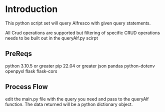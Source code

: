 # Introduction

This python script set will query Alfresco with given query statements.  

All Crud operations are supported but filtering of specific CRUD operations needs to be built out in the queryAlf.py scirpt


## PreReqs

python 3.10.5 or greater
pip 22.04 or greater
json
pandas
python-dotenv
openpyxl
flask
flask-cors

## Process Flow

edit the main.py file with the query you need and pass to the queryAlf function.  The data returned will be a python dictionary object.

